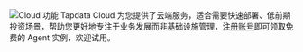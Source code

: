 <span class="tooltip">
  <img src="https://img.shields.io/badge/%E6%94%AF%E6%8C%81%E7%89%88%E6%9C%AC:%20-Tapdata%20Cloud-2E8B57" style={{transform:'scale(1.1)'}} alt="Cloud 功能"/>
  <span class="tooltip-content">Tapdata Cloud 为您提供了云端服务，适合需要快速部署、低前期投资场景，帮助您更好地专注于业务发展而非基础设施管理，<a href="https://cloud.tapdata.net/console/v3/">注册账号</a>即可领取免费的 Agent 实例，欢迎试用。</span>
</span>